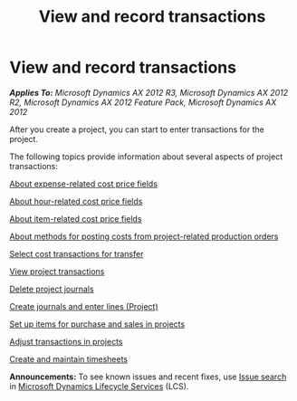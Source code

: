 ﻿---
title: View and record transactions
TOCTitle: View and record transactions
ms:assetid: 79e8a3c5-645d-42e1-8dc9-4ba9e7f14aa8
ms:mtpsurl: https://technet.microsoft.com/en-us/library/Aa550065(v=AX.60)
ms:contentKeyID: 36058244
ms.date: 10/06/2014
mtps_version: v=AX.60
f1_keywords:
- record transactions
- transaction status
---

# View and record transactions 


_**Applies To:** Microsoft Dynamics AX 2012 R3, Microsoft Dynamics AX 2012 R2, Microsoft Dynamics AX 2012 Feature Pack, Microsoft Dynamics AX 2012_

After you create a project, you can start to enter transactions for the project.

The following topics provide information about several aspects of project transactions:

[About expense-related cost price fields](about-expense-related-cost-price-fields.md)

[About hour-related cost price fields](about-hour-related-cost-price-fields.md)

[About item-related cost price fields](about-item-related-cost-price-fields.md)

[About methods for posting costs from project-related production orders](about-creating-production-orders-for-projects.md)

[Select cost transactions for transfer](select-cost-transactions-for-transfer.md)

[View project transactions](view-project-transactions.md)

[Delete project journals](delete-project-journals.md)

[Create journals and enter lines (Project)](create-journals-and-enter-lines-project.md)

[Set up items for purchase and sales in projects](set-up-items-for-purchase-and-sales-in-projects.md)

[Adjust transactions in projects](adjust-transactions-in-projects.md)

[Create and maintain timesheets](create-and-maintain-timesheets.md)

  
**Announcements:** To see known issues and recent fixes, use [Issue search](http://go.microsoft.com/fwlink/?linkid=389258) in [Microsoft Dynamics Lifecycle Services](http://go.microsoft.com/fwlink/?linkid=306505) (LCS).

